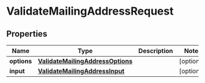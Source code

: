 
# ValidateMailingAddressRequest

## Properties
Name | Type | Description | Notes
------------ | ------------- | ------------- | -------------
**options** | [**ValidateMailingAddressOptions**](ValidateMailingAddressOptions.md) |  |  [optional]
**input** | [**ValidateMailingAddressInput**](ValidateMailingAddressInput.md) |  |  [optional]



